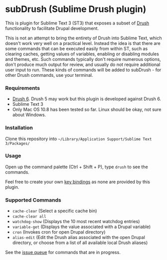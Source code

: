 subDrush (Sublime Drush plugin)
===============================

This is plugin for Sublime Text 3 (ST3) that exposes a subset of [Drush](https://drupal.org/project/drush) functionality to facilitate Drupal development.

This is not an attempt to bring the entirety of Drush into Sublime Text, which doesn't work very well on a practical level. Instead the idea is that there are some commands that can be executed easily from within ST, such as clearing caches, getting values of variables, enabling or disabling modules and themes, etc. Such commands typically don't require numerous options, don't produce much output for review, and usually do not require additional user input to run. These kinds of commands will be added to subDrush - for other Drush commands, use your terminal.

### Requirements

- [Drush 6](https://drupal.org/project/drush). Drush 5 may work but this plugin is developed against Drush 6.
- Sublime Text 3
- Only Mac OS 10.8 has been tested so far. Linux should be okay, not sure about Windows.

### Installation

Clone this repository into `~/Library/Application Support/Sublime Text 3/Packages/`

### Usage

Open up the command palette (Ctrl + Shift + P), type `drush` to see the commands.

Feel free to create your own [key bindings](http://docs.sublimetext.info/en/latest/reference/key_bindings.html) as none are provided by this plugin.

### Supported Commands

- `cache-clear` (Select a specific cache bin)
- `cache-clear all`
- `watchdog-show` (Displays the 10 most recent watchdog entries)
- `variable-get` (Displays the value associated with a Drupal variable)
- `cron` (Invokes cron for open Drupal directory)
- `alias-edit` (Edit the Drush alias associated with the open Drupal directory, or choose from a list of all available local Drush aliases)

See the [issue queue](https://github.com/kostajh/subDrush/issues) for commands that are in progress.
